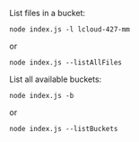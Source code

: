 
List files in a bucket:

``` shell
node index.js -l lcloud-427-mm
```
or

``` shell
node index.js --listAllFiles
```

List all available buckets:

``` shell
node index.js -b 
```
or 

``` shell
node index.js --listBuckets
```

